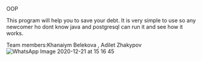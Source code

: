 OOP


This program will help you to save your debt. It is very simple to use so any newcomer ho dont know java and postgresql can run it and see how it works. 



Team members:Khanaiym Belekova , Adilet Zhakypov  
![WhatsApp Image 2020-12-21 at 15 16 45](https://user-images.githubusercontent.com/59058636/103047122-a9322e00-45b4-11eb-8482-9433d08cf3f8.jpeg)

